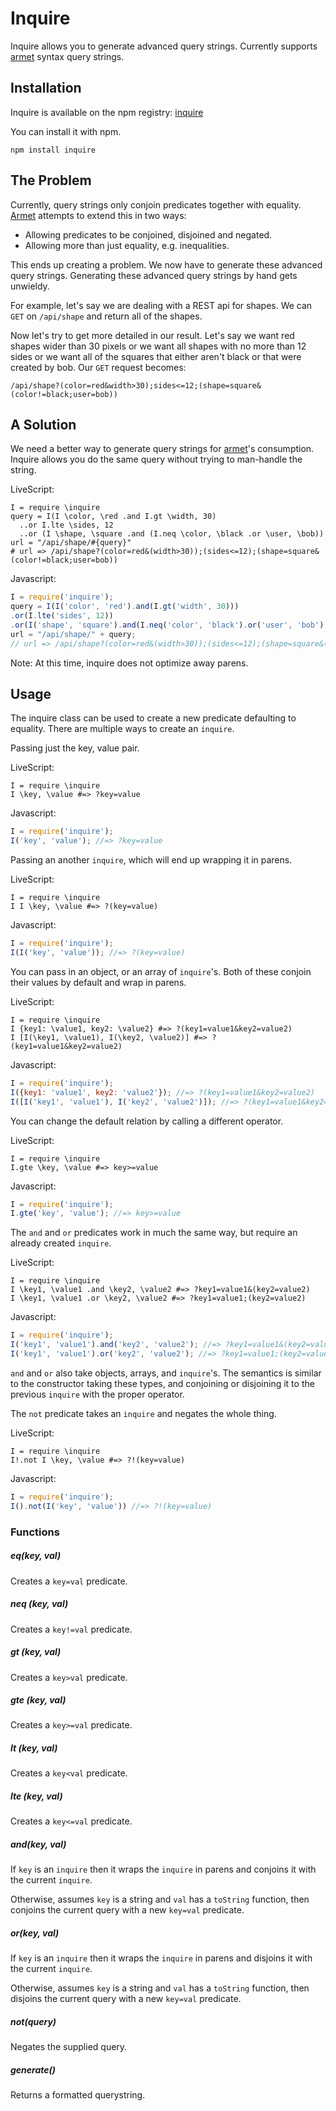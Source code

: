 # Inquire

Inquire allows you to generate advanced query strings.
Currently supports [armet][armet] syntax query strings.

## Installation

Inquire is available on the npm registry: [inquire][inquire]

You can install it with npm.

    npm install inquire

## The Problem

Currently, query strings only conjoin predicates together with equality.
[Armet][armet] attempts to extend this in two ways:

* Allowing predicates to be conjoined, disjoined and negated.
* Allowing more than just equality, e.g. inequalities.

This ends up creating a problem.
We now have to generate these advanced query strings.
Generating these advanced query strings by hand gets unwieldy.

For example, let's say we are dealing with a REST api for shapes.
We can `GET` on `/api/shape` and return all of the shapes.

Now let's try to get more detailed in our result.
Let's say we want red shapes wider than 30 pixels or
we want all shapes with no more than 12 sides or
we want all of the squares that either aren't black or that were created by bob.
Our `GET` request becomes:

`/api/shape?(color=red&width>30);sides<=12;(shape=square&(color!=black;user=bob))`


## A Solution

We need a better way to generate query strings for [armet][armet]'s consumption.
Inquire allows you do the same query without trying to man-handle the string.

LiveScript:

```livescript
I = require \inquire
query = I(I \color, \red .and I.gt \width, 30)
  ..or I.lte \sides, 12
  ..or (I \shape, \square .and (I.neq \color, \black .or \user, \bob))
url = "/api/shape/#{query}"
# url => /api/shape?(color=red&(width>30));(sides<=12);(shape=square&(color!=black;user=bob))
```

Javascript:

```javascript
I = require('inquire');
query = I(I('color', 'red').and(I.gt('width', 30)))
.or(I.lte('sides', 12))
.or(I('shape', 'square').and(I.neq('color', 'black').or('user', 'bob')));
url = "/api/shape/" + query;
// url => /api/shape?(color=red&(width>30));(sides<=12);(shape=square&(color!=black;user=bob))
```

Note: At this time, inquire does not optimize away parens.

## Usage

The inquire class can be used to create a new predicate defaulting to equality.
There are multiple ways to create an `inquire`.

Passing just the key, value pair.

LiveScript:

```livescript
I = require \inquire
I \key, \value #=> ?key=value
```

Javascript:

```javascript
I = require('inquire');
I('key', 'value'); //=> ?key=value
```

Passing an another `inquire`, which will end up wrapping it in parens.

LiveScript:

```livescript
I = require \inquire
I I \key, \value #=> ?(key=value)
```

Javascript:

```javascript
I = require('inquire');
I(I('key', 'value')); //=> ?(key=value)
```
You can pass in an object, or an array of `inquire`'s.
Both of these conjoin their values by default and wrap in parens.

LiveScript:

```livescript
I = require \inquire
I {key1: \value1, key2: \value2} #=> ?(key1=value1&key2=value2)
I [I(\key1, \value1), I(\key2, \value2)] #=> ?(key1=value1&key2=value2)
```

Javascript:

```javascript
I = require('inquire');
I({key1: 'value1', key2: 'value2'}); //=> ?(key1=value1&key2=value2)
I([I('key1', 'value1'), I('key2', 'value2')]); //=> ?(key1=value1&key2=value2)
```

You can change the default relation by calling a different operator.

LiveScript:

```livescript
I = require \inquire
I.gte \key, \value #=> key>=value
```

Javascript:

```javascript
I = require('inquire');
I.gte('key', 'value'); //=> key>=value
```

The `and` and `or` predicates work in much the same way,
but require an already created `inquire`.

LiveScript:

```livescript
I = require \inquire
I \key1, \value1 .and \key2, \value2 #=> ?key1=value1&(key2=value2)
I \key1, \value1 .or \key2, \value2 #=> ?key1=value1;(key2=value2)
```

Javascript:

```javascript
I = require('inquire');
I('key1', 'value1').and('key2', 'value2'); //=> ?key1=value1&(key2=value2)
I('key1', 'value1').or('key2', 'value2'); //=> ?key1=value1;(key2=value2)
```

`and` and `or` also take objects, arrays, and `inquire`'s.
The semantics is similar to the constructor taking these types,
and conjoining or disjoining it to the previous `inquire` with the proper operator.

The `not` predicate takes an `inquire` and negates the whole thing.

LiveScript:

```livescript
I = require \inquire
I!.not I \key, \value #=> ?!(key=value)
```

Javascript:

```javascript
I = require('inquire');
I().not(I('key', 'value')) //=> ?!(key=value)
```

### Functions

##### eq(key, val)
Creates a `key=val` predicate.

##### neq (key, val)
Creates a `key!=val` predicate.

##### gt (key, val)
Creates a `key>val` predicate.

##### gte (key, val)
Creates a `key>=val` predicate.

##### lt (key, val)
Creates a `key<val` predicate.

##### lte (key, val)
Creates a `key<=val` predicate.

##### and(key, val)
If `key` is an `inquire` then it wraps the `inquire` in parens
and conjoins it with the current `inquire`.

Otherwise, assumes `key` is a string and `val` has a `toString` function,
then conjoins the current query with a new `key=val` predicate.

##### or(key, val)
If `key` is an `inquire` then it wraps the `inquire` in parens
and disjoins it with the current `inquire`.

Otherwise, assumes `key` is a string and `val` has a `toString` function,
then disjoins the current query with a new `key=val` predicate.

##### not(query)
Negates the supplied query.

##### generate()
Returns a formatted querystring.


[armet]: http://armet.github.io/
[inquire]: https://npmjs.org/package/inquire
